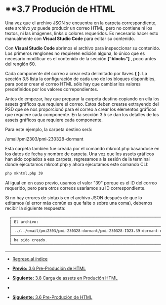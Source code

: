 # **3.7 Produción de HTML


Una vez que el archivo JSON se encuentra en la carpeta correspondiente, este archivo *ya* puede producir un correo HTML, pero no contiene ni los textos, ni las imágenes, links o colores requeridos. Es necesario hacer esto manualmente con **Visual Studio Code** para editar su contenido.

Con **Visual Studio Code** abrimos el archivo para inspeccionar su contenido. Los primeros renglones no requieren edición alguna, lo único que es necesario modificar es el contenido de la sección **["blocks"]** , poco antes del renglón 60.

Cada componente del correo a crear esta delimitado por llaves **{ }**. La sección 3.5 lista la configuración de cada uno de los bloques disponibles, para poder crear el correo HTML sólo hay que cambiar los valores predefinidos por los valores correpondientes.

Antes de empezar, hay que preparar la carpeta destino copiando en ella los assets gráficos que requiere el correo. Estos deben crearse extrayendo del PSD que se nos proporcionó para el correo a crear los elementos gráficos que requiere cada componente. En la sección 3.5 se dan los detalles de los assets gráficos que requiere cada componente.

Para este ejemplo, la carpeta destino será:

/email/pmi2303/pmi-230328-dormant

Esta carpeta también fue creada por el comando mkroot.php basandose en los datos de fecha y nombre de carpeta. Una vez que los assets gráficos han sido copiados a esa carpeta, regresamos a la sesión de la terminal donde ejecutamos mkroot.php y ahora ejecutamos este comando CLI:


  ```bash
  php mkhtml.php 39
  ```

Al igual en en caso previo, usamos el valor "39" porque es el ID del correo requerido, pero para otros correos usaríamos su ID correspondiente.

Si no hay errores de sintaxis en el archivo JSON después de que lo editamos (el error más común es que falte o sobre una coma), debemos recibir la siguiente respuesta:

  ```bash
    ┌──────────────────────────────────────────────────────────────────────────────────────────────┐
    │ El archivo:                                                                                  │
    ├──────────────────────────────────────────────────────────────────────────────────────────────┤
    │ ../../email/pmi2303/pmi-230328-dormant/pmi-230328-ID23.39-dormant-day-120-pp-heets-HTML.html │
    ├──────────────────────────────────────────────────────────────────────────────────────────────┤
    │ ha sido creado.                                                                              │
    └──────────────────────────────────────────────────────────────────────────────────────────────┘
  ```







___

* [Regreso al índice](README.md)
* [**Previo:** 3.6 Pre-Produción de HTML](3_6_preproducion_html.md)
* [**Siguiente:** 3.8 Carga de assets en Produción HTML](3_7_Produccion_HTML.md)



* 
* [**Siguiente:** 3.6 Pre-Produción de HTML](3_6_preproducion_html.md)

